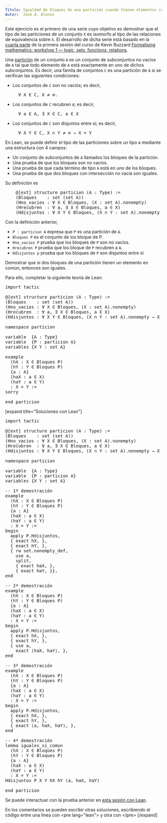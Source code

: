 ```yaml
---
Título: Igualdad de bloques de una partición cuando tienen elementos comunes
Autor:  José A. Alonso
---
```


Este ejercicio es el primero de una serie cuyo objetivo es demostrar que el tipo de las particiones de un conjunto `X` es isomorfo al tipo de las relaciones de equivalencia sobre `X`. El desarrollo de dicha serie está basado en la [cuarta parte](https://bit.ly/3AQWY7o) de la primera sesión del curso de Kevin Buzzard
[Formalising mathematics: workshop 1 — logic, sets, functions, relations](https://bit.ly/3kJo231).

Una [partición](https://bit.ly/3uplABS) de un conjunto `A` es un conjunto de subconjuntos no vacíos de `A` tal que todo elemento de `A` está exactamente en uno de dichos subconjuntos. Es decir, una famila de conjuntos `C` es una partición de `A` si se verifican las siguientes condiciones:

+ Los conjuntos de `C` son no vacíos; es decir,
<pre lang="text">
     ∀ X ∈ C, X ≠ ∅.
</pre>
+ Los conjuntos de `C` recubren `A`; es decir,
<pre lang="text">
     ∀ a ∈ A, ∃ X ∈ C, a ∈ X
</pre>
+ Los conjuntos de `C` son disjuntos entre sí; es decir,
<pre lang="text">
     ∀ X Y ∈ C, X ∩ Y ≠ ∅ → X = Y
</pre>

En Lean, se puede definir el tipo de las particiones sobre un tipo `A` mediante una estructura con 4 campos:

+ Un conjunto de subconjuntos de `A` llamados los bloques de la partición.
+ Una prueba de que los bloques son no vacíos.
+ Una prueba de que cada término de tipo `A` está en uno de los bloques.
+ Una prueba de que dos bloques con intersección no vacía son iguales.

Su definición es
<pre lang="text">
    @[ext] structure particion (A : Type) :=
    (Bloques    : set (set A))
    (Hno_vacios : ∀ X ∈ Bloques, (X : set A).nonempty)
    (Hrecubren  : ∀ a, ∃ X ∈ Bloques, a ∈ X)
    (Hdisjuntos : ∀ X Y ∈ Bloques, (X ∩ Y : set A).nonempty → X = Y)
</pre>

Con la definición anterior,

+ `P : particion A` expresa que `P` es una partición de `A`.
+ `Bloques P` es el conjunto de los bloque de P.
+ `Hno_vacios P` prueba que los bloques de `P` son no vacíos.
+ `Hrecubren P` prueba que los bloque de `P` recubren a `A`.
+ `Hdisjuntos p` prueba que los bloques de `P` son disjuntos entre sí

Demostrar que si dos bloques de una partición tienen un elemento en común, entonces son iguales.

Para ello, completar la siguiente teoría de Lean:

<pre lang="lean">
import tactic

@[ext] structure particion (A : Type) :=
(Bloques    : set (set A))
(Hno_vacios : ∀ X ∈ Bloques, (X : set A).nonempty)
(Hrecubren  : ∀ a, ∃ X ∈ Bloques, a ∈ X)
(Hdisjuntos : ∀ X Y ∈ Bloques, (X ∩ Y : set A).nonempty → X = Y)

namespace particion

variable  {A : Type}
variable  {P : particion A}
variables {X Y : set A}

example
  (hX : X ∈ Bloques P)
  (hY : Y ∈ Bloques P)
  {a : A}
  (haX : a ∈ X)
  (haY : a ∈ Y)
  : X = Y :=
sorry

end particion
</pre>

[expand title="Soluciones con Lean"]

<pre lang="lean">
import tactic

@[ext] structure particion (A : Type) :=
(Bloques    : set (set A))
(Hno_vacios : ∀ X ∈ Bloques, (X : set A).nonempty)
(Hrecubren  : ∀ a, ∃ X ∈ Bloques, a ∈ X)
(Hdisjuntos : ∀ X Y ∈ Bloques, (X ∩ Y : set A).nonempty → X = Y)

namespace particion

variable  {A : Type}
variable  {P : particion A}
variables {X Y : set A}

-- 1ª demostración
example
  (hX : X ∈ Bloques P)
  (hY : Y ∈ Bloques P)
  {a : A}
  (haX : a ∈ X)
  (haY : a ∈ Y)
  : X = Y :=
begin
  apply P.Hdisjuntos,
  { exact hX, },
  { exact hY, },
  { rw set.nonempty_def,
    use a,
    split,
    { exact haX, },
    { exact haY, }},
end

-- 2ª demostración
example
  (hX : X ∈ Bloques P)
  (hY : Y ∈ Bloques P)
  {a : A}
  (haX : a ∈ X)
  (haY : a ∈ Y)
  : X = Y :=
begin
  apply P.Hdisjuntos,
  { exact hX, },
  { exact hY, },
  { use a,
    exact ⟨haX, haY⟩, },
end

-- 3ª demostración
example
  (hX : X ∈ Bloques P)
  (hY : Y ∈ Bloques P)
  {a : A}
  (haX : a ∈ X)
  (haY : a ∈ Y)
  : X = Y :=
begin
  apply P.Hdisjuntos,
  { exact hX, },
  { exact hY, },
  { exact ⟨a, haX, haY⟩, },
end

-- 4ª demostración
lemma iguales_si_comun
  (hX : X ∈ Bloques P)
  (hY : Y ∈ Bloques P)
  {a : A}
  (haX : a ∈ X)
  (haY : a ∈ Y)
  : X = Y :=
Hdisjuntos P X Y hX hY ⟨a, haX, haY⟩

end particion
</pre>

Se puede interactuar con la prueba anterior en <a href="https://leanprover-community.github.io/lean-web-editor/#url=https://raw.githubusercontent.com/jaalonso/Calculemus/main/src/Igualdad_de_bloques_de_una_particion_cuando_tienen_elementos_comunes.lean" rel="noopener noreferrer" target="_blank">esta sesión con Lean</a>.

En los comentarios se pueden escribir otras soluciones, escribiendo el código entre una línea con &#60;pre lang=&quot;lean&quot;&#62; y otra con &#60;/pre&#62;
[/expand]

